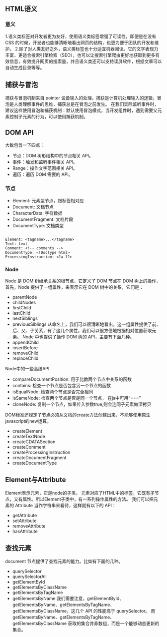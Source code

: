 <!--
 * @Author: vivien
 * @Date: 2020-07-26 20:35:27
 * @Last Modified by: vivien
 * @LastEditTime: 2020-09-11 11:37:05
-->
## HTML语义
### 意义
1.语义类标签对开发者更为友好，使用语义类标签增强了可读性，即便是在没有 CSS 的时候，开发者也能够清晰地看出网页的结构，也更为便于团队的开发和维护。
2.除了对人类友好之外，语义类标签也十分适宜机器阅读。它的文字表现力丰富，更适合搜索引擎检索（SEO），也可以让搜索引擎爬虫更好地获取到更多有效信息，有效提升网页的搜索量，并且语义类还可以支持读屏软件，根据文章可以自动生成目录等等。

## 捕获与冒泡
捕获与冒泡机制来自 pointer 设备输入的处理，捕获是计算机处理输入的逻辑，冒泡是人类理解事件的思维，捕获总是在冒泡之前发生。
在我们实际监听事件时，建议这样使用冒泡和捕获机制：默认使用冒泡模式，当开发组件时，遇到需要父元素控制子元素的行为，可以使用捕获机制。

## DOM API
大致包含一下四点：
- 节点：DOM 树形结构中的节点相关 API。
- 事件：触发和监听事件相关 API。
- Range：操作文字范围相关 API。
- 遍历：遍历 DOM 需要的 API。
### 节点
- Element: 元素型节点，跟标签相对应
- Document: 文档节点
- CharacterData: 字符数据
- DocumentFragment: 文档片段
- DocumentType: 文档类型

<code>
Element: &lt;tagname&gt;...&lt;/tagname&gt;
Text: text
Comment: &lt;!-- comments --&gt;
DocumentType: &lt;!Doctype html&gt;
ProcessingInstruction: &lt;?a 1?&gt;
</code>

### Node
Node 是 DOM 树继承关系的根节点，它定义了 DOM 节点在 DOM 树上的操作，首先，Node 提供了一组属性，来表示它在 DOM 树中的关系，它们是：
- parentNode
- childNodes
- firstChild
- lastChild
- nextSiblings
- previousSiblings
从命名上，我们可以很清晰地看出，这一组属性提供了前、后、父、子关系，有了这几个属性，我们可以很方便地根据相对位置获取元素。
Node 中也提供了操作 DOM 树的 API，主要有下面几种。
- appendChild
- insertBefore
- removeChild
- replaceChild

Node中的一些高级API
- compareDocumentPosition: 用于比教两个节点中关系的函数
- contains: 检查一个节点是否包含另一个节点的函数
- isEqualNode: 检查两个节点是否完全相同
- isSameNode: 检查两个节点是否是同一个节点， 在js中可用“===”
- cloneNode: 复制一个节点，如果传入参数true,则会连同子元素做深拷贝

DOM标准还规定了节点必须从文档的create方法创建出来，不能够使用原生javascript的new运算。
- createElement
- createTextNode
- createCDATASection
- createComment
- createProcessingInstruction
- createDocumentFragment
- createDocumentType

## Element与Attribute
Element表示元素，它是node的子类。
元素对应了HTML中的标签，它既有子节点，又有属性。所以Element子类中，有一系列操作属性的方法。
我们可以把元素的 Attribute 当作字符串来看待，这样就有以下的 API：
- getAttribute
- setAttribute
- removeAttribute
- hasAttribute

## 查找元素
document 节点提供了查找元素的能力。比如有下面的几种。
- querySelector
- querySelectorAll
- getElementById
- getElementsByClassName
- getElementsByTagName
- getElementsByName
我们需要注意，getElementById、getElementsByName、getElementsByTagName、getElementsByClassName，这几个 API 的性能高于 querySelector。
而 getElementsByName、getElementsByTagName、getElementsByClassName 获取的集合并非数组，而是一个能够动态更新的集合。
